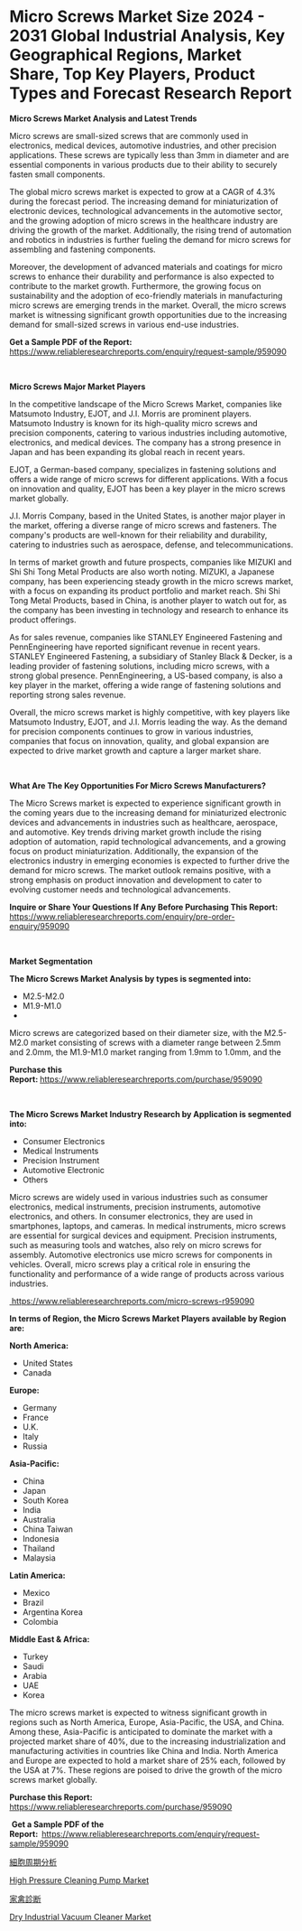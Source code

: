 <p><h1>Micro Screws Market Size 2024 - 2031 Global Industrial Analysis, Key Geographical Regions, Market Share, Top Key Players, Product Types and Forecast Research Report</h1></p><p><strong>Micro Screws Market Analysis and Latest Trends</strong></p>
<p><p>Micro screws are small-sized screws that are commonly used in electronics, medical devices, automotive industries, and other precision applications. These screws are typically less than 3mm in diameter and are essential components in various products due to their ability to securely fasten small components.</p><p>The global micro screws market is expected to grow at a CAGR of 4.3% during the forecast period. The increasing demand for miniaturization of electronic devices, technological advancements in the automotive sector, and the growing adoption of micro screws in the healthcare industry are driving the growth of the market. Additionally, the rising trend of automation and robotics in industries is further fueling the demand for micro screws for assembling and fastening components.</p><p>Moreover, the development of advanced materials and coatings for micro screws to enhance their durability and performance is also expected to contribute to the market growth. Furthermore, the growing focus on sustainability and the adoption of eco-friendly materials in manufacturing micro screws are emerging trends in the market. Overall, the micro screws market is witnessing significant growth opportunities due to the increasing demand for small-sized screws in various end-use industries.</p></p>
<p><strong>Get a Sample PDF of the Report:&nbsp;</strong> <a href="https://www.reliableresearchreports.com/enquiry/request-sample/959090">https://www.reliableresearchreports.com/enquiry/request-sample/959090</a></p>
<p>&nbsp;</p>
<p><strong>Micro Screws Major Market Players</strong></p>
<p><p>In the competitive landscape of the Micro Screws Market, companies like Matsumoto Industry, EJOT, and J.I. Morris are prominent players. Matsumoto Industry is known for its high-quality micro screws and precision components, catering to various industries including automotive, electronics, and medical devices. The company has a strong presence in Japan and has been expanding its global reach in recent years.</p><p>EJOT, a German-based company, specializes in fastening solutions and offers a wide range of micro screws for different applications. With a focus on innovation and quality, EJOT has been a key player in the micro screws market globally.</p><p>J.I. Morris Company, based in the United States, is another major player in the market, offering a diverse range of micro screws and fasteners. The company's products are well-known for their reliability and durability, catering to industries such as aerospace, defense, and telecommunications.</p><p>In terms of market growth and future prospects, companies like MIZUKI and Shi Shi Tong Metal Products are also worth noting. MIZUKI, a Japanese company, has been experiencing steady growth in the micro screws market, with a focus on expanding its product portfolio and market reach. Shi Shi Tong Metal Products, based in China, is another player to watch out for, as the company has been investing in technology and research to enhance its product offerings.</p><p>As for sales revenue, companies like STANLEY Engineered Fastening and PennEngineering have reported significant revenue in recent years. STANLEY Engineered Fastening, a subsidiary of Stanley Black & Decker, is a leading provider of fastening solutions, including micro screws, with a strong global presence. PennEngineering, a US-based company, is also a key player in the market, offering a wide range of fastening solutions and reporting strong sales revenue.</p><p>Overall, the micro screws market is highly competitive, with key players like Matsumoto Industry, EJOT, and J.I. Morris leading the way. As the demand for precision components continues to grow in various industries, companies that focus on innovation, quality, and global expansion are expected to drive market growth and capture a larger market share.</p></p>
<p>&nbsp;</p>
<p><strong>What Are The Key Opportunities For Micro Screws Manufacturers?</strong></p>
<p><p>The Micro Screws market is expected to experience significant growth in the coming years due to the increasing demand for miniaturized electronic devices and advancements in industries such as healthcare, aerospace, and automotive. Key trends driving market growth include the rising adoption of automation, rapid technological advancements, and a growing focus on product miniaturization. Additionally, the expansion of the electronics industry in emerging economies is expected to further drive the demand for micro screws. The market outlook remains positive, with a strong emphasis on product innovation and development to cater to evolving customer needs and technological advancements.</p></p>
<p><strong>Inquire or Share Your Questions If Any Before Purchasing This Report:</strong> <a href="https://www.reliableresearchreports.com/enquiry/pre-order-enquiry/959090">https://www.reliableresearchreports.com/enquiry/pre-order-enquiry/959090</a></p>
<p>&nbsp;</p>
<p><strong>Market Segmentation</strong></p>
<p><strong>The Micro Screws Market Analysis by types is segmented into:</strong></p>
<p><ul><li>M2.5-M2.0</li><li>M1.9-M1.0</li><li><M1.0</li></ul></p>
<p><p>Micro screws are categorized based on their diameter size, with the M2.5-M2.0 market consisting of screws with a diameter range between 2.5mm and 2.0mm, the M1.9-M1.0 market ranging from 1.9mm to 1.0mm, and the <M1.0 market including screws smaller than 1.0mm in diameter. These different types of micro screws cater to various industries and applications where precision and small size are required, such as electronics, medical devices, and aerospace.</p></p>
<p><strong>Purchase this Report:&nbsp;</strong><a href="https://www.reliableresearchreports.com/purchase/959090">https://www.reliableresearchreports.com/purchase/959090</a></p>
<p>&nbsp;</p>
<p><strong>The Micro Screws Market Industry Research by Application is segmented into:</strong></p>
<p><ul><li>Consumer Electronics</li><li>Medical Instruments</li><li>Precision Instrument</li><li>Automotive Electronic</li><li>Others</li></ul></p>
<p><p>Micro screws are widely used in various industries such as consumer electronics, medical instruments, precision instruments, automotive electronics, and others. In consumer electronics, they are used in smartphones, laptops, and cameras. In medical instruments, micro screws are essential for surgical devices and equipment. Precision instruments, such as measuring tools and watches, also rely on micro screws for assembly. Automotive electronics use micro screws for components in vehicles. Overall, micro screws play a critical role in ensuring the functionality and performance of a wide range of products across various industries.</p></p>
<p><a href="https://www.reliableresearchreports.com/micro-screws-r959090">&nbsp;https://www.reliableresearchreports.com/micro-screws-r959090</a></p>
<p><strong>In terms of Region, the Micro Screws Market Players available by Region are:</strong></p>
<p>
    <p> <strong> North America: </strong>
        <ul>
            <li>United States</li>
            <li>Canada</li>
        </ul>
        </p> 
    <p> <strong> Europe: </strong>
        <ul>
            <li>Germany</li>
            <li>France</li>
            <li>U.K.</li>
            <li>Italy</li>
            <li>Russia</li>
        </ul>
        </p> 
    <p> <strong> Asia-Pacific: </strong>
        <ul>
            <li>China</li>
            <li>Japan</li>
            <li>South Korea</li>
            <li>India</li>
            <li>Australia</li>
            <li>China Taiwan</li>
            <li>Indonesia</li>
            <li>Thailand</li>
            <li>Malaysia</li>
        </ul>
        </p> 
    <p> <strong> Latin America: </strong>
        <ul>
            <li>Mexico</li>
            <li>Brazil</li>
            <li>Argentina Korea</li>
            <li>Colombia</li>
        </ul>
        </p> 
    <p> <strong> Middle East & Africa: </strong>
        <ul>
            <li>Turkey</li>
            <li>Saudi</li>
            <li>Arabia</li>
            <li>UAE</li>
            <li>Korea</li>
        </ul>
    </p>
    </p>
<p><p>The micro screws market is expected to witness significant growth in regions such as North America, Europe, Asia-Pacific, the USA, and China. Among these, Asia-Pacific is anticipated to dominate the market with a projected market share of 40%, due to the increasing industrialization and manufacturing activities in countries like China and India. North America and Europe are expected to hold a market share of 25% each, followed by the USA at 7%. These regions are poised to drive the growth of the micro screws market globally.</p></p>
<p><strong>Purchase this Report: </strong><a href="https://www.reliableresearchreports.com/purchase/959090">https://www.reliableresearchreports.com/purchase/959090</a></p>
<p>&nbsp;<strong>Get a Sample PDF of the Report:&nbsp;&nbsp;</strong><a href="https://www.reliableresearchreports.com/enquiry/request-sample/959090">https://www.reliableresearchreports.com/enquiry/request-sample/959090</a></p>
<p><strong></strong></p>
<p><p><a href="https://github.com/ppmazlotr77499/Market-Research-Report-List-1/blob/main/548987435062.md">細胞周期分析</a></p><p><a href="https://www.linkedin.com/pulse/high-pressure-cleaning-pump-market-insight-trends-growth-pwdpc?trackingId=G6KojTXPr4IFdT2Qn7z2TA%3D%3D">High Pressure Cleaning Pump Market</a></p><p><a href="https://github.com/JaydaWisoky2014/Market-Research-Report-List-1/blob/main/707043435061.md">家禽診断</a></p><p><a href="https://www.linkedin.com/pulse/decoding-dry-industrial-vacuum-cleaner-market-metrics-f8jsc?trackingId=%2B%2F2k3uVuQTEf%2BVub%2FWvLxA%3D%3D">Dry Industrial Vacuum Cleaner Market</a></p></p>